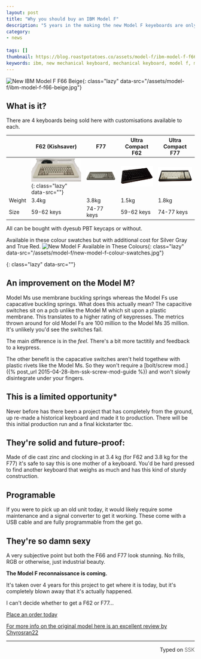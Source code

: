 ```yaml
---
layout: post
title: "Why you should buy an IBM Model F"
description: "5 years in the making the new Model F keyeboards are only a few months away. But why should you buy a Model F?"
category:
- news

tags: []
thumbnail: https://blog.roastpotatoes.co/assets/model-f/ibm-model-f-f66-beige.jpg
keywords: ibm, new mechanical keyboard, mechanical keyboard, model f, model m, kishsaver
---
```

![New IBM Model F F66 Beige](){: class="lazy" data-src="/assets/model-f/ibm-model-f-f66-beige.jpg"}




## What is it?
There are 4 keyboards being sold here with customisations available to each.


| | F62 (Kishsaver) | F77 | Ultra Compact F62 | Ultra Compact F77 |
|-|-------|--------|---------|---------|
|| [![New IBM Model F F62 Beige](/assets/model-f/f62-model-f-kishsaver-small.jpg)](https://www.modelfkeyboards.com/product/f62-model-f-keyboard-kishsaver/){: class="lazy" data-src=""} | [![New IBM Model F F77 Beige](/assets/model-f/f77-model-f-small.png)](https://www.modelfkeyboards.com/product/f77-model-f-keyboard/) | [![New IBM Model F F62 Black Compact](/assets/model-f/f62-compact-model-f-small.png)](https://www.modelfkeyboards.com/product/f62-model-f-keyboard-kishsaver-ultra-compact/) | [![New IBM Model F F77 Compact Beige](/assets/model-f/f77-compact-model-f-small.png)](https://www.modelfkeyboards.com/product/f77-model-f-keyboard-ultra-compact/) |
|Weight| 3.4kg | 3.8kg | 1.5kg | 1.8kg |
|Size| 59-62 keys | 74-77 keys | 59-62 keys | 74-77 keys |

All can be bought with dyesub PBT keycaps or without.

Available in these colour swatches but with additional cost for Silver Gray and True Red.
![New Model F Available in These Colours](){: class="lazy" data-src="/assets/model-f/new-model-f-colour-swatches.jpg"}


{: class="lazy" data-src=""}
## An improvement on the Model M?
Model Ms use membrane buckling springs whereas the Model Fs use capacative buckling springs.
What does this actually mean?
The capacitive switches sit on a pcb unlike the Model M which sit upon a plastic membrane.
This translates to a higher rating of keypresses. The metrics thrown around for old Model Fs are 100 million to the Model Ms 35 million. It's unlikely you'd see the switches fail.

The main difference is in the *feel*. There's a bit more tactitily and feedback to a keypress.

The other benefit is the capacative switches aren't held togethew with plastic rivets like the Model Ms. So they won't require a [bolt/screw mod.]({% post_url 2015-04-28-ibm-ssk-screw-mod-guide %}) and won't slowly disintegrate under your fingers.

## This is a limited opportunity*
Never before has there been a project that has completely from the ground, up re-made a historical keyboard and made it to production. There will be this initial production run and a final kickstarter tbc.

## They're solid and future-proof:
Made of die cast zinc and clocking in at 3.4 kg (for F62 and 3.8 kg for the F77) it's safe to say this is one mother of a keyboard. You'd be hard pressed to find another keyboard that weighs as much and has this kind of sturdy construction.

## Programable
If you were to pick up an old unit today, it would likely require some maintenance and a signal converter to get it working.
These come with a USB cable and are fully programmable from the get go.


## They're so damn sexy
A very subjective point but both the F66 and F77 look stunning. No frills, RGB or otherwise, just industrial beauty.

**The Model F reconnaissance is coming.**

It's taken over 4 years for this project to get where it is today, but it's completely blown away that it's actually happened.

I can't decide whether to get a F62 or F77...


[Place an order today](https://www.modelfkeyboards.com/store/)


[For more info on the original model here is an excellent review by Chyrosran22](https://www.youtube.com/watch?v=nlbbBvS8wVY)

------------------------------------------------
 <p style="text-align: right" title="Screwed">Typed on <font color="#6c6c6c">SSK</font></p>
